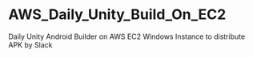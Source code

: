 # AWS_Daily_Unity_Build_On_EC2
 Daily Unity Android Builder on AWS EC2 Windows Instance to distribute APK by Slack
